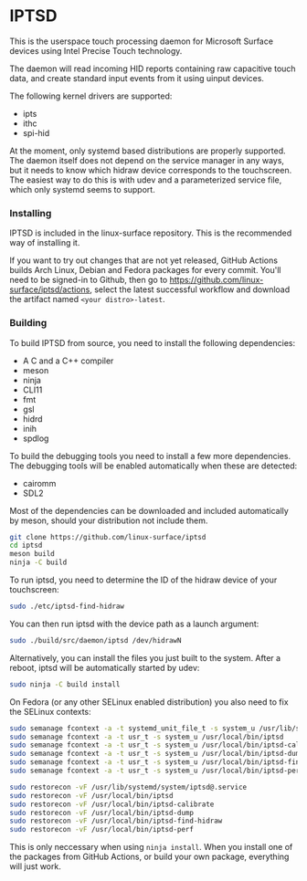 # IPTSD

This is the userspace touch processing daemon for Microsoft Surface devices using Intel Precise Touch technology.

The daemon will read incoming HID reports containing raw capacitive touch data, and create standard input events from it using uinput devices.

The following kernel drivers are supported:
 * ipts
 * ithc
 * spi-hid

At the moment, only systemd based distributions are properly supported. The daemon itself does not depend on the service manager in any ways, but it needs to know which hidraw device corresponds to the touchscreen. The easiest way to do this is with udev and a parameterized service file, which only systemd seems to support.

### Installing

IPTSD is included in the linux-surface repository. This is the recommended way of installing it.

If you want to try out changes that are not yet released, GitHub Actions builds Arch Linux, Debian and Fedora packages for every commit. You'll need to be signed-in to Github, then go to https://github.com/linux-surface/iptsd/actions, select the latest successful workflow and download the artifact named `<your distro>-latest`.

### Building

To build IPTSD from source, you need to install the following dependencies:

 * A C and a C++ compiler
 * meson
 * ninja
 * CLI11
 * fmt
 * gsl
 * hidrd
 * inih
 * spdlog

To build the debugging tools you need to install a few more dependencies. The debugging tools will be enabled automatically when these are detected:

 * cairomm
 * SDL2

Most of the dependencies can be downloaded and included automatically by meson, should your distribution not include them.

```bash
git clone https://github.com/linux-surface/iptsd
cd iptsd
meson build
ninja -C build
```

To run iptsd, you need to determine the ID of the hidraw device of your touchscreen:

```bash
sudo ./etc/iptsd-find-hidraw
```

You can then run iptsd with the device path as a launch argument:

```bash
sudo ./build/src/daemon/iptsd /dev/hidrawN
```

Alternatively, you can install the files you just built to the system. After a reboot, iptsd will be automatically started by udev:

```bash
sudo ninja -C build install
```

On Fedora (or any other SELinux enabled distribution) you also need to fix the SELinux contexts:

```bash
sudo semanage fcontext -a -t systemd_unit_file_t -s system_u /usr/lib/systemd/system/iptsd@.service
sudo semanage fcontext -a -t usr_t -s system_u /usr/local/bin/iptsd
sudo semanage fcontext -a -t usr_t -s system_u /usr/local/bin/iptsd-calibrate
sudo semanage fcontext -a -t usr_t -s system_u /usr/local/bin/iptsd-dump
sudo semanage fcontext -a -t usr_t -s system_u /usr/local/bin/iptsd-find-hidraw
sudo semanage fcontext -a -t usr_t -s system_u /usr/local/bin/iptsd-perf

sudo restorecon -vF /usr/lib/systemd/system/iptsd@.service
sudo restorecon -vF /usr/local/bin/iptsd
sudo restorecon -vF /usr/local/bin/iptsd-calibrate
sudo restorecon -vF /usr/local/bin/iptsd-dump
sudo restorecon -vF /usr/local/bin/iptsd-find-hidraw
sudo restorecon -vF /usr/local/bin/iptsd-perf
```

This is only neccessary when using `ninja install`. When you install one of the packages from GitHub Actions, or build your own package, everything will just work.
